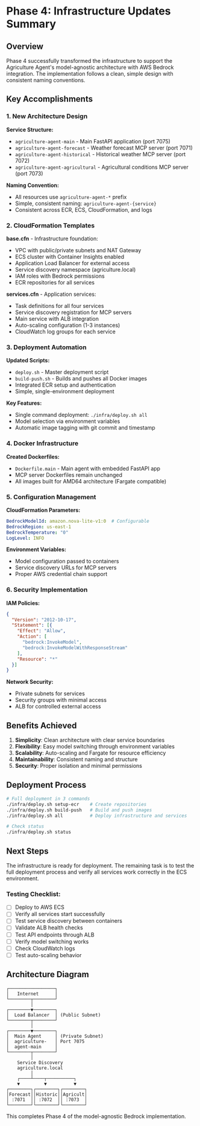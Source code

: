 # Phase 4: Infrastructure Updates Summary

## Overview

Phase 4 successfully transformed the infrastructure to support the Agriculture Agent's model-agnostic architecture with AWS Bedrock integration. The implementation follows a clean, simple design with consistent naming conventions.

## Key Accomplishments

### 1. New Architecture Design

**Service Structure:**
- `agriculture-agent-main` - Main FastAPI application (port 7075)
- `agriculture-agent-forecast` - Weather forecast MCP server (port 7071)
- `agriculture-agent-historical` - Historical weather MCP server (port 7072)
- `agriculture-agent-agricultural` - Agricultural conditions MCP server (port 7073)

**Naming Convention:**
- All resources use `agriculture-agent-*` prefix
- Simple, consistent naming: `agriculture-agent-{service}`
- Consistent across ECR, ECS, CloudFormation, and logs

### 2. CloudFormation Templates

**base.cfn** - Infrastructure foundation:
- VPC with public/private subnets and NAT Gateway
- ECS cluster with Container Insights enabled
- Application Load Balancer for external access
- Service discovery namespace (agriculture.local)
- IAM roles with Bedrock permissions
- ECR repositories for all services

**services.cfn** - Application services:
- Task definitions for all four services
- Service discovery registration for MCP servers
- Main service with ALB integration
- Auto-scaling configuration (1-3 instances)
- CloudWatch log groups for each service

### 3. Deployment Automation

**Updated Scripts:**
- `deploy.sh` - Master deployment script
- `build-push.sh` - Builds and pushes all Docker images
- Integrated ECR setup and authentication
- Simple, single-environment deployment

**Key Features:**
- Single command deployment: `./infra/deploy.sh all`
- Model selection via environment variables
- Automatic image tagging with git commit and timestamp

### 4. Docker Infrastructure

**Created Dockerfiles:**
- `Dockerfile.main` - Main agent with embedded FastAPI app
- MCP server Dockerfiles remain unchanged
- All images built for AMD64 architecture (Fargate compatible)

### 5. Configuration Management

**CloudFormation Parameters:**
```yaml
BedrockModelId: amazon.nova-lite-v1:0  # Configurable
BedrockRegion: us-east-1
BedrockTemperature: "0"
LogLevel: INFO
```

**Environment Variables:**
- Model configuration passed to containers
- Service discovery URLs for MCP servers
- Proper AWS credential chain support

### 6. Security Implementation

**IAM Policies:**
```json
{
  "Version": "2012-10-17",
  "Statement": [{
    "Effect": "Allow",
    "Action": [
      "bedrock:InvokeModel",
      "bedrock:InvokeModelWithResponseStream"
    ],
    "Resource": "*"
  }]
}
```

**Network Security:**
- Private subnets for services
- Security groups with minimal access
- ALB for controlled external access

## Benefits Achieved

1. **Simplicity**: Clean architecture with clear service boundaries
2. **Flexibility**: Easy model switching through environment variables
3. **Scalability**: Auto-scaling and Fargate for resource efficiency
4. **Maintainability**: Consistent naming and structure
5. **Security**: Proper isolation and minimal permissions

## Deployment Process

```bash
# Full deployment in 3 commands
./infra/deploy.sh setup-ecr    # Create repositories
./infra/deploy.sh build-push   # Build and push images
./infra/deploy.sh all          # Deploy infrastructure and services

# Check status
./infra/deploy.sh status
```

## Next Steps

The infrastructure is ready for deployment. The remaining task is to test the full deployment process and verify all services work correctly in the ECS environment.

### Testing Checklist:
- [ ] Deploy to AWS ECS
- [ ] Verify all services start successfully
- [ ] Test service discovery between containers
- [ ] Validate ALB health checks
- [ ] Test API endpoints through ALB
- [ ] Verify model switching works
- [ ] Check CloudWatch logs
- [ ] Test auto-scaling behavior

## Architecture Diagram

```
┌─────────────────┐
│   Internet      │
└────────┬────────┘
         │
┌────────▼────────┐
│  Load Balancer  │ (Public Subnet)
└────────┬────────┘
         │
┌────────▼────────┐
│  Main Agent     │ (Private Subnet)
│  agriculture-   │ Port 7075
│  agent-main     │
└────────┬────────┘
         │
    Service Discovery
    agriculture.local
         │
    ┌────┴────┬──────────┐
    ▼         ▼          ▼
┌────────┐┌────────┐┌────────┐
│Forecast││Historic││Agricult│
│ :7071  ││ :7072  ││ :7073  │
└────────┘└────────┘└────────┘
```

This completes Phase 4 of the model-agnostic Bedrock implementation.